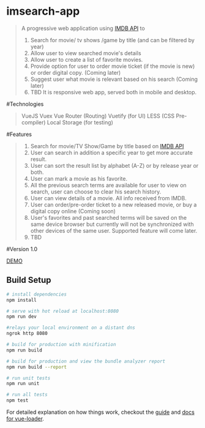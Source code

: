 # imsearch-app

> A progressive web application using [IMDB API](http://www.omdbapi.com/) to
> 1. Search for movie/ tv shows /game by title (and can be filtered by year)
> 2. Allow user to view searched movie's details
> 3. Allow user to create a list of favorite movies.
> 4. Provide option for user to order movie ticket (if the movie is new) or order digital copy. (Coming later)
> 5. Suggest user what movie is relevant based on his search (Coming later)
> 6. TBD
> It is responsive web app, served both in mobile and desktop.

#Technologies
> VueJS
> Vuex
> Vue Router (Routing)
> Vuetify (for UI)
> LESS (CSS Pre-compiler)
> Local Storage (for testing)

#Features
> 1. Search for movie/TV Show/Game by title based on [IMDB API](http://www.omdbapi.com/)
> 2. User can search in addition a specific year to get more accurate result.
> 3. User can sort the result list by alphabet (A-Z) or by release year or both.
> 4. User can mark a movie as his favorite.
> 5. All the previous search terms are available for user to view on search, user can choose to clear his search history.
> 6. User can view details of a movie. All info received from IMDB.
> 7. User can order/pre-order ticket to a new released movie, or buy a digital copy online (Coming soon)
> 8. User's favorites and past searched terms will be saved on the same device browser but currently will not be synchronized with other devices of the same user. Supported feature will come later.
> 9. TBD

#Version
1.0

[DEMO](https://mayashavin.github.io/IMSearchApp/)

## Build Setup

``` bash
# install dependencies
npm install

# serve with hot reload at localhost:8080
npm run dev

#relays your local environment on a distant dns
ngrok http 8080

# build for production with minification
npm run build

# build for production and view the bundle analyzer report
npm run build --report

# run unit tests
npm run unit

# run all tests
npm test
```

For detailed explanation on how things work, checkout the [guide](http://vuejs-templates.github.io/webpack/) and [docs for vue-loader](http://vuejs.github.io/vue-loader).
